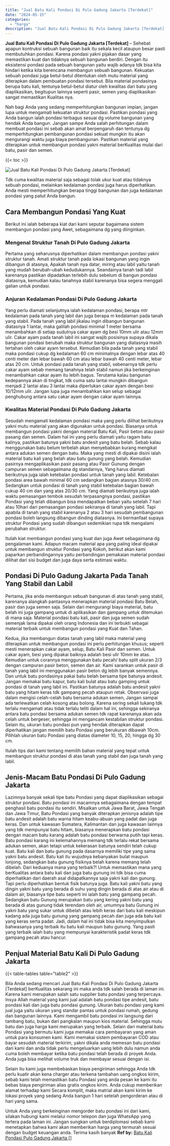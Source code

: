 ```yaml
---
title: "Jual Batu Kali Pondasi Di Pulo Gadung Jakarta [Terdekat]"
date: "2024-05-15"
categories: 
  - "harga"
description: "Jual Batu Kali Pondasi Di Pulo Gadung Jakarta [Terdekat]. Untuk Anda yang berkeinginan mengorder batu pondasi ini dari kami, silakan hubungi kami melalui nom..."
---
```


**Jual Batu Kali Pondasi Di Pulo Gadung Jakarta \[Terdekat\]** – Sehebat apapun kontruksi sebuah bangunan baik itu sekala kecil ataupun besar pasti membutuhkan pondasi. Karena pondasi yakni pijakan dasar yang memastikan kuat dan tidaknya sebuah bangunan berdiri. Dengan itu eksistensi pondasi pada sebuah bangunan yaitu wajib adanya tdk bisa kita hindari ketika kita berencana membangun sebuah bangunan. Kekuatan sebuah pondasi juga betul-betul ditentukan oleh mutu material yang diterapkan dalam pembuatan pondasi tersebut. Bila material pondasinya berupa batu kali, tentunya betul-betul diatur oleh kwalitas dari batu yang diaplikasikan, begitupun lainnya seperti pasir, semen yang diaplikasikan sangat memastikan Kualitas nya.

Nah bagi Anda yang sedang memperhitungkan bangunan impian, jangan lupa untuk mengamati kekuatan struktur pondasi. Pastikan pondasi yang Anda bangun ialah pondasi terbagus sesuai dg volume bangunan yang hendak Anda bangun. Jangan sampe Anda salah perhitungan dalam membuat pondasi ini sebab akan amat berpengaruh dan tentunya dg memperhitungkan pembangunan pondasi sekuat mungkin itu akan mengurangi waktu juga biaya pembangunan. Pastikan material yang diterapkan untuk membangun pondasi yakni material berKualitas mulai dari batu, pasir dan semen.

{{< toc >}}

![Jual Batu Kali Pondasi Di Pulo Gadung Jakarta [Terdekat]](/images/jual-batu-kali-35.png)

Tdk cuma kwalitas material saja sebagai tolak ukur kuat atau tidaknya sebuah pondasi, melainkan kedalaman pondasi juga harus diperhatikan. Anda mesti memperhitungkan berapa tinggi bangunan dan juga kedalaman pondasi yang patut Anda bangun.

## Cara Membangun Pondasi Yang Kuat

Berikut ini ialah beberapa kiat dari kami seputar bagaimana sistem membangun pondasi yang Awet, sebagaimana dg yang diinginkan.

### Mengenal Struktur Tanah Di Pulo Gadung Jakarta

Pertama yang seharusnya diperhatikan dalam membangun pondasi yakni struktur tanah. Amati struktur tanah pada lokasi bangunan yang ingin dibangun di atasnya, Apakah tanah nya datar, miring atau labil yaitu tanah yang mudah berubah-ubah kedudukannya. Seandainya tanah tadi labil karenanya pastikan dipadatkan terlebih dulu sebelum di bangun pondasi diatasnya, kemudian kalau tanahnya stabil karenanya bisa segera menggali galian untuk pondasi.

### Anjuran Kedalaman Pondasi Di Pulo Gadung Jakarta

Yang perlu diamati selanjutnya ialah kedalaman pondasi, berapa mtr kedalaman pada tanah yang labil dan juga berapa m kedalaman pada tanah yang stabil. Pada tanah yang labil jikalau ingin dibangun bangunan diatasnya 1 lantai, maka galilah pondasi minimal 1 meter bersama menambahkan di setiap sudutnya cakar ayam dg besi 10mm ulir atau 12mm ulir. Cakar ayam pada tanah labil ini sangat wajib posisinya supaya dikala bangunan pondasi berubah maka struktur bangunan yang diatasnya masih tertahan oleh cakar ayam tersebut. Kemudian bila pada tanah yang stabil maka pondasi cukup dg kedalaman 60 cm minimalnya dengan lebar atas 40 centi meter dan lebar bawah 60 cm atau lebar bawah 40 centi meter, lebar atas 20 cm. Untuk pondasi pada tanah yang stabil, sebenarnya tdk perlu cakar ayam sebab memang tanahnya telah stabil namun jika berkeinginan menambahkan cakar ayam itu lebih bagus. Terutama kalau bangunan kedepannya akan di tingkat, tdk cuma satu lantai mungkin dibangun menjadi 2 lantai atau 3 lantai maka diperlukan cakar ayam dengan besi 10/12mm ulir. Jangan lupa juga menambahkan kan selup sebagai penghubung antara satu cakar ayam dengan cakar ayam lainnya.

### Kwalitas Material Pondasi Di Pulo Gadung Jakarta

Sesudah mengamati kedalaman pondasi maka yang perlu dilihat berikutnya yakni mutu material yang akan digunakan untuk pondasi. Biasanya untuk membangun pondasi yakni dengan material Batu Kali, Pasir beton atau pasir pasang dan semen. Dalam hal ini yang perlu diamati yaitu ragam batu kalinya, pastikan batunya yakni batu andesit yang batu belah. Sebab kalau menggunakan batu belum terbelah akan menyebabkan kurang mengikat antara adukan semen dengan batu. Maka yang mesti di dipakai disini ialah material batu kali yang belah atau batu gunung yang belah. Kemudian pasirnya mengaplikasikan pasir pasang atau Pasir Gunung dengan campuran semen sebagaimana dg standarnya, Yang harus diamati berikutnya juga ialah ketebalan pondasi untuk tanah yang labil. Ketebalan pondasi area bawah minimal 60 cm sedangkan bagian atasnya 30/40 cm. Sedangkan untuk pondasi di tanah yang stabil ketebalan bagian bawah cukup 40 cm dan yang atas 20/30 cm. Yang diamati berikutnya juga ialah waktu pemasangan tembok sesudah terpasangnya pondasi, pastikan Pondasi yang telah dibangun bisa mendapatkan beban yaitu setelah 7 hari atau 10hari dari pemasangan pondasi sekiranya di tanah yang labil. Tapi apabila di tanah yang stabil karenanya 2 atau 3 hari sesudah pembangunan pondasi boleh langsung dibangun dinding diatasnya. Ini bermanfaat supaya struktur Pondasi yang sudah dibangun sedemikian rupa tdk mengalami perubahan struktur.

Itulah kiat membangun pondasi yang kuat dan juga Awet sebagaimana dg pengalaman kami. Adapun macam material apa yang paling ideal dipakai untuk membangun struktur Pondasi yang Kokoh, berikut akan kami paparkan perbandingannya yaitu perbandingan pemakaian material pondasi dilihat dari sisi budget dan juga daya serta estimasi waktu.

## Pondasi Di Pulo Gadung Jakarta Pada Tanah Yang Stabil dan Labil

Pertama, jika anda membangun sebuah bangunan di atas tanah yang stabil, karenanya alangkah pantasnya menerapkan material pondasi Batu Belah, pasir dan juga semen saja. Selain dari mengurangi biaya material, batu belah ini juga gampang untuk di aplikasikan dan gampang untuk ditemukan di mana saja. Material pondasi batu kali, pasir dan juga semen sudah semenjak lama dipakai oleh orang Indonesia dan ini terbukti sebagai material terbaik untuk membangun pondasi yang Kuat dan Tahan.

Kedua, jika membangun diatas tanah yang labil maka material yang diterapkan untuk membangun pondasi ini perlu perhitungan khusus; seperti mesti menerapkan cakar ayam, selup, Batu Kali Pasir dan semen. Untuk cakar ayam, besi yang dipakai baiknya adalah besi ulir 10mm ke atas. Kemudian untuk corannya menggunakan batu pecah/ batu split ukuran 2/3 dengan campuran pasir beton, semen dan air. Kami sarankan untuk pasir di tanah yang labil ini menggunakan pasir beton dg lebih banyak semennya. Dan untuk batu pondasinya pakai batu belah bersama tipe batunya andesit. Jangan memakai batu kapur, batu kali bulat atau batu gamping untuk pondasi di tanah yang labil ini. Pastikan batunya adalah batu andesit yakni batu yang hitam keras tdk gampang pecah ataupun retak. Observasi juga dalam mengisi celah-celah batu bersama adukan semen, Jangan sampai ada terlewatkan celah kosong atau bolong. Karena sering sekali tukang tdk terlalu mengamati atau tidak terlalu teliti dalam hal ini, sehingga sekiranya antara batu pondasi bersama adukan semen tdk rapat karenanya akan ada celah untuk bergeser, sehingga ini mengancam kestabilan struktur pondasi. Selain itu, ukuran batu pondasi pun yang hendak diterapkan dapat diperhatikan jangan memilih batu Pondasi yang berukuran dibawah 10cm. Pilihlah ukuran batu Pondasi yang diatas diameter 10, 15, 20, hingga dg 30 cm.

Itulah tips dari kami tentang memilih bahan material yang tepat untuk membangun struktur pondasi di atas tanah yang stabil dan juga tanah yang labil.

## Jenis-Macam Batu Pondasi Di Pulo Gadung Jakarta

Lazimnya banyak sekali tipe batu Pondasi yang dapat diaplikasikan sebagai struktur pondasi. Batu pondasi ini macamnya sebagaimana dengan tempat penghasil batu pondasi itu sendiri. Misalkan untuk Jawa Barat, Jawa Tengah dan Jawa Timur, Batu Pondasi yang banyak diterapkan jenisnya adalah tipe batu andesit adalah batu warna hitam keabu-abuan yang padat dan juga keras. Dan untuk kawasan Sumatera, Kalimantan dan juga kawasan lainnya yang tdk mempunyai batu hitam, biasanya menerapkan batu pondasi dengan macam batu karang adalah batu pondasi berwarna putih tapi keras. Batu pondasi karang ini kelemahannya memang tdk terlalu rekat bersama adukan semen, akan tetapi untuk kekerasan batunya sendiri telah cukup kuat. Batu kali dan batu gunung pada dasarnya memiliki tipe yang sama yakni batu andesit. Batu kali itu wujudnya kebanyakan bulat maupun lonjong, sedangkan batu gunung fisiknya belah karena memang telah dibelah. Dari keduanya mana yang terbaik?! Untuk memastikan mana yang berKualitas antara batu kali dan juga batu gunung ini tdk bisa cuma diperhatikan dari daerah asal didapatkannya saja yakni kali dan gunung. Tapi perlu diperhatikan bentuk fisik batunya juga. Batu kali yakni batu yang dingin yakni batu yang berada di suhu yang dingin berada di atas air atau di dalam air, biasanya tipe batu seperti ini ialah batu yang gampang pecah. Sedangkan batu Gunung merupakan batu yang kering yakni batu yang berada di atas gunung tidak terendam oleh air, umumnya batu Gunung ini yakni batu yang sukar untuk dibelah atau lebih keras dari batu kali meskipun kadang ada juga batu gunung yang gampang pecah dan juga ada batu kali yang keras serta padat. Jadi, dalam hal ini tidak bisa kita menyimpulkan bahwasanya yang terbaik itu batu kali maupun batu gunung. Yang pasti yang terbaik ialah batu yang mempunyai karakteristik padat keras tdk gampang pecah atau hancur.

## Penjual Material Batu Kali Di Pulo Gadung Jakarta

{{< table-tables table="table2" >}}

Bila Anda sedang mencari Jual Batu Kali Pondasi Di Pulo Gadung Jakarta \[Terdekat\] berKualitas sekarang ini maka anda tdk salah berada di laman ini. Karena kami merupakan salah satu supplier batu pondasi yang terpercaya. Insya Allah material yang kami jual adalah batu pondasi tipe andesit, batu pondasi kali dan juga batu pondasi gunung. Ukuran batu pondasi yang kami jual juga yaitu ukuran yang standar pantas untuk pondasi rumah, gedung dan bangunan lainnya. Kami mengambil batu pondasi ini langsung dari tambang batu, bukan dari pangkalan maupun kios material. Sehingga mutu batu dan juga harga kami merupakan yang terbaik. Selain dari material batu Pondasi yang bermutu kami juga memakai cara pembayaran yang aman untuk para konsumen kami. Kami memakai sistem pembayaran COD atau bayar sesudah material terkirim, yakni dikala anda memesan batu pondasi dari kami dan anda tidak perlu mengeluarkan uang lebih dulu namun anda cuma boleh membayar ketika batu pondasi telah berada di proyek Anda. Anda juga bisa melihat volume truk dan membayar sesuai dengan isi.

Selain itu kami juga membebaskan biaya pengiriman sehingga Anda tdk perlu kuatir akan kena charger atau terkena tambahan uang ongkos kirim, sebab kami telah memastikan batu Pondasi yang anda pesan ke kami itu bebas biaya pengiriman alias gratis ongkos kirim. Anda cukup memberikan alamat terhadap kami Secara komplit, maka matrial akan kami kirim ke lokasi proyek yang sedang Anda bangun 1 hari setelah pengorderan atau di hari yang sama.

Untuk Anda yang berkeinginan mengorder batu pondasi ini dari kami, silakan hubungi kami melalui nomor telepon dan juga WhatsApp yang tertera pada laman ini. Jangan sungkan untuk berdiplomasi sebab kami menetapkan bahwa kami akan memberikan harga yang termurah sesuai dengan budget keuangan anda. Terima kasih banyak
**Ref by:** [Batu Kali Pondasi Pulo Gadung Jakarta []](https://id.wikipedia.org/wiki/Batu)
